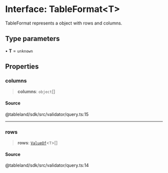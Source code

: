 # Interface: TableFormat\<T\>

TableFormat represents a object with rows and columns.

## Type parameters

• **T** = `unknown`

## Properties

### columns

> **columns**: `object`[]

#### Source

@tableland/sdk/src/validator/query.ts:15

***

### rows

> **rows**: [`ValueOf`](../type-aliases/ValueOf.md)\<`T`\>[]

#### Source

@tableland/sdk/src/validator/query.ts:14
